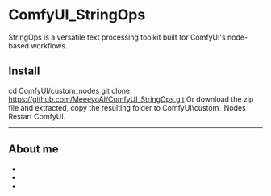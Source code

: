 # ComfyUI_StringOps
StringOps is a versatile text processing toolkit built for ComfyUI's node-based workflows.


## Install
cd ComfyUI/custom_nodes
git clone https://github.com/MeeeyoAI/ComfyUI_StringOps.git
Or download the zip file and extracted, copy the resulting folder to ComfyUI\custom_ Nodes Restart ComfyUI.

-----

## About me
- [bilibili]:https://space.bilibili.com/3546690300676691
- [博主主页]:http://www.meeeyo.com
- [知识星球]:https://t.zsxq.com/ufSS2